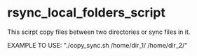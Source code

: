 # rsync_local_folders_script

This scirpt copy files between two directories or sync files in it.


EXAMPLE TO USE: "./copy_sync.sh /home/dir_1/ /home/dir_2/"